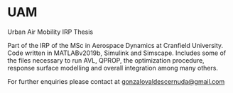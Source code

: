 # UAM
Urban Air Mobility IRP Thesis

Part of the IRP of the MSc in Aerospace Dynamics at Cranfield University. Code written in MATLABv2019b, Simulink and Simscape.
Includes some of the files necessary to run AVL, QPROP, the optimization procedure, response surface modelling and overall integration among many others. 

For further enquiries please contact at gonzalovaldescernuda@gmail.com 
